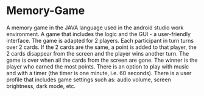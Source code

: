 # Memory-Game
A memory game in the JAVA language used in the android studio work environment. A game that includes the logic and the GUI - a user-friendly interface.
The game is adapted for 2 players. Each participant in turn turns over 2 cards. If the 2 cards are the same, a point is added to that player, the 2 cards disappear from the screen and the player wins another turn.
The game is over when all the cards from the screen are gone.
The winner is the player who earned the most points.
There is an option to play with music and with a timer (the timer is one minute, i.e. 60 seconds).
There is a user profile that includes game settings such as: audio volume, screen brightness, dark mode, etc.
